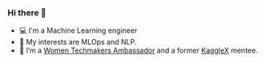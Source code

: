 ### Hi there 👋

* 💻 I'm a Machine Learning engineer
* 🌱 My interests are MLOps and NLP.
* 🔭 I’m a [Women Techmakers Ambassador](https://developers.google.com/womentechmakers) and a former [KaggleX](https://www.kaggle.com/kagglex) mentee.

